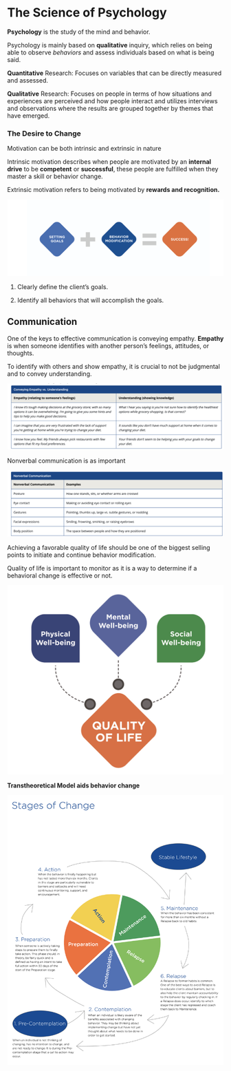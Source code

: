 # The Science of Psychology

**Psychology** is the study of the mind and behavior.

Psychology is mainly based on **qualitative** inquiry, which relies on being able to observe _behaviors_ and assess individuals based on what is being said. 



**Quantitative** Research: Focuses on variables that can be directly measured and assessed.

**Qualitative** Research: Focuses on people in terms of how situations and experiences are perceived and how people interact and utilizes interviews and observations where the results are grouped together by themes that have emerged.

### The Desire to Change

Motivation can be both intrinsic and extrinsic in nature

Intrinsic motivation describes when people are motivated by an **internal drive** to be **competent** or **successful**, these people are fulfilled when they master a skill or behavior change.

Extrinsic motivation refers to being motivated by **rewards and recognition.**

![](../.gitbook/assets/screen-shot-2021-01-17-at-9.11.09-pm.png)

1. Clearly define the client’s goals.

2. Identify all behaviors that will accomplish the goals.

## Communication

One of the keys to effective communication is conveying empathy. **Empathy** is when someone identifies with another person’s feelings, attitudes, or thoughts. 

To identify with others and show empathy, it is crucial to not be judgmental and to convey understanding.

![](../.gitbook/assets/screen-shot-2021-01-17-at-9.16.10-pm.png)

Nonverbal communication is as important

![](../.gitbook/assets/screen-shot-2021-01-17-at-9.17.22-pm.png)

Achieving a favorable quality of life should be one of the biggest selling points to initiate and continue behavior modification.

Quality of life is important to monitor as it is a way to determine if a behavioral change is effective or not.

![](../.gitbook/assets/screen-shot-2021-01-17-at-9.23.29-pm.png)

**Transtheoretical Model aids behavior change**

![](../.gitbook/assets/stagesofchange-01-final.jpg)

